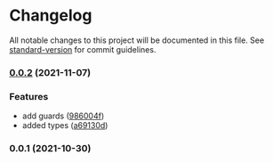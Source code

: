 # Changelog

All notable changes to this project will be documented in this file. See [standard-version](https://github.com/conventional-changelog/standard-version) for commit guidelines.

### [0.0.2](https://github.com/jakobrosenberg/hook/compare/v0.0.1...v0.0.2) (2021-11-07)


### Features

* add guards ([986004f](https://github.com/jakobrosenberg/hook/commit/986004faebab463d62c4f51ddb2a933be5c199b8))
* added types ([a69130d](https://github.com/jakobrosenberg/hook/commit/a69130dd24f0de82d87ce0256559b1b7d2f0db4c))

### 0.0.1 (2021-10-30)
